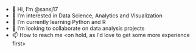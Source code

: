 - 👋 Hi, I’m @sansj17
- 👀 I’m interested in Data Science, Analytics and Visualization
- 🌱 I’m currently learning Python and R
- 💞️ I’m looking to collaborate on data analysis projects
- 📫 How to reach me <on hold, as I'd love to get some more experience first>

<!---
sansj17/sansj17 is a ✨ special ✨ repository because its `README.md` (this file) appears on your GitHub profile.
You can click the Preview link to take a look at your changes.
--->
